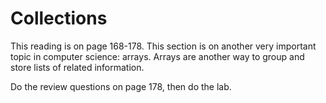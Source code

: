# Collections
 
This reading is on page 168-178.  This section is on another very important topic in computer science: arrays.
Arrays are another way to group and store lists of related information.

Do the review questions on page 178, then do the lab.
